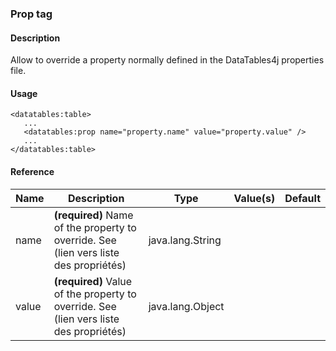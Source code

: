 <h3>Prop tag</h3>

<h4>Description</h4>

Allow to override a property normally defined in the DataTables4j properties file.

<h4>Usage</h4>

    
    <datatables:table>
       ...
       <datatables:prop name="property.name" value="property.value" />
       ...
    </datatables:table>
    

<h4>Reference</h4>

<table id="myTable" class="table table-striped table-bordered">
  <thead>
    <tr>
      <th>Name</th>
      <th>Description</th>
      <th>Type</th>
      <th>Value(s)</th>
      <th>Default</th>
    </tr>
  </thead>
  <tbody>
  <tr>
    <td>name</td>
    <td><strong>(required)</strong> Name of the property to override. See (lien vers liste des propriétés)</td>
    <td>java.lang.String</td>
    <td></td>
    <td></td>
  </tr>
  <tr>
    <td>value</td>
    <td><strong>(required)</strong> Value of the property to override. See (lien vers liste des propriétés)</td>
    <td>java.lang.Object</td>
    <td></td>
    <td></td>
  </tr>
  </tbody>
</table>